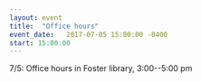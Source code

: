 ```yaml
---
layout: event
title:  "Office hours"
event_date:   2017-07-05 15:00:00 -0400
start: 15:00:00
---
```


7/5: Office hours in Foster library, 3:00--5:00 pm
